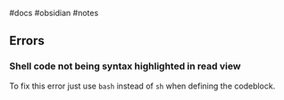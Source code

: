 #docs #obsidian #notes 

## Errors
### Shell code not being syntax highlighted in read view

To fix this error just use `bash` instead of `sh` when defining the codeblock.